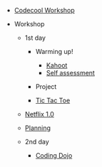 * [Codecool Workshop](README.md)

* Workshop

  * 1st day

    * Warming up!  

      * [Kahoot](workshop/3-kahoot.md)
	  * [Self assessment](workshop/4-self-assessment.md)

	* Project

	 * [Tic Tac Toe](workshop/tic-tac-toe.md)
   * [Netflix 1.0](workshop/netflix.md)
   * [Planning](workshop/planning.md)

  * 2nd day

    * [Coding Dojo](workshop/10-coding-dojo.md)
